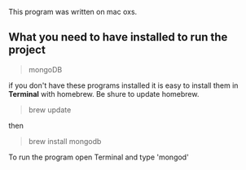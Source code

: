 This program was written on mac oxs.


## What you need to have installed to run the project

> mongoDB 

if you don't have these programs installed it is easy to install them in **Terminal** with homebrew.  Be shure to update homebrew.

> brew update

then 

> brew install mongodb







To run the program 
open Terminal and type 'mongod'